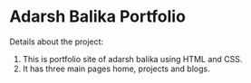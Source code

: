 # Adarsh Balika Portfolio

Details about the project:
1. This is portfolio site of adarsh balika using HTML and CSS.
1. It has three main pages home, projects and blogs.
